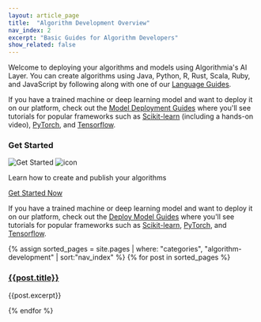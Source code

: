 ```yaml
---
layout: article_page
title:  "Algorithm Development Overview"
nav_index: 2
excerpt: "Basic Guides for Algorithm Developers"
show_related: false
---
```


<p>Welcome to deploying your algorithms and models using Algorithmia's AI Layer. You can create algorithms using Java, Python, R, Rust, Scala, Ruby, and JavaScript by following along with one of our <a href="{{site.baseurl}}/algorithm-development/languages/">Language Guides</a>.</p>


<p>If you have a trained machine or deep learning model and want to deploy it on our platform, check out the <a href="{{site.baseurl}}/model-deployment/">Model Deployment Guides</a> where you'll see tutorials for popular frameworks such as <a href ="{{site.baseurl}}/model-deployment/scikit/">Scikit-learn</a> (including a hands-on video), <a href ="{{site.baseurl}}/model-deployment/pytorch/">PyTorch</a>, and <a href ="{{site.baseurl}}/model-deployment/tensorflow/">Tensorflow</a>.</p>

<div class="row mb-64">
  <div class="col-md-12">
    <h3>Get Started</h3>
    <div class="dev-card">
      <img src="{{site.cdnurl}}{{site.baseurl}}/images/get_started.png" alt="Get Started" class="img-fill get-started-img">
      <img src="{{site.cdnurl}}{{site.baseurl}}/images/icons/hexicon_desktop.svg" alt="icon" class="hexicon">
      <div class="dev-card-text">
        <p class="lead">Learn how to create and publish your algorithms</p>
        <a href="{{site.baseurl}}/algorithm-development/algorithm-basics/your-first-algo/" class="btn btn-default btn-accent">Get Started Now</a>
      </div>
    </div>
  </div>
</div>

<p>If you have a trained machine or deep learning model and want to deploy it on our platform, check out the <a href="{{site.baseurl}}/model-deployment/">Deploy Model Guides</a> where you'll see tutorials for popular frameworks such as <a href ="{{site.baseurl}}/model-deployment/scikit/">Scikit-learn</a>, <a href ="{{site.baseurl}}/model-deployment/pytorch/">PyTorch</a>, and <a href ="{{site.baseurl}}/model-deployment/tensorflow/">Tensorflow</a>.</p>

<div class="row overview-container">
{% assign sorted_pages = site.pages | where: "categories", "algorithm-development" | sort:"nav_index" %}
{% for post in sorted_pages %}
  <div class="col-md-12 overview-brief">
    <h3><a href="{{ post.url | relative_url }}">{{post.title}}</a></h3>
    <p class="lg">{{post.excerpt}}</p>
  </div>
{% endfor %}
</div>